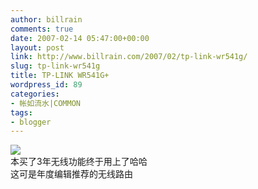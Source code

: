 ```yaml
---
author: billrain
comments: true
date: 2007-02-14 05:47:00+00:00
layout: post
link: http://www.billrain.com/2007/02/tp-link-wr541g/
slug: tp-link-wr541g
title: TP-LINK WR541G+
wordpress_id: 89
categories:
- 帐如流水|COMMON
tags:
- blogger
---
```


[![](http://bp1.blogger.com/_lAHIYwHGO4A/RdKi4Y-EdiI/AAAAAAAABFQ/AfhWyerDxo4/s400/000275937.jpg)](http://bp1.blogger.com/_lAHIYwHGO4A/RdKi4Y-EdiI/AAAAAAAABFQ/AfhWyerDxo4/s1600-h/000275937.jpg)  
本买了3年无线功能终于用上了哈哈  
这可是年度编辑推荐的无线路由         

